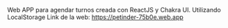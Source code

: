 Web APP para agendar turnos creada con ReactJS y Chakra UI. Utilizando LocalStorage
Link de la web: https://petinder-75b0e.web.app

